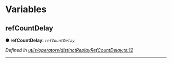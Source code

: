 

# Variables

<a id="refcountdelay"></a>

##  refCountDelay

**● refCountDelay**: *`refCountDelay`*

*Defined in [utils/operators/distinctReplayRefCountDelay.ts:12](https://github.com/paritytech/js-libs/blob/a45afab/packages/light.js/src/utils/operators/distinctReplayRefCountDelay.ts#L12)*

___


